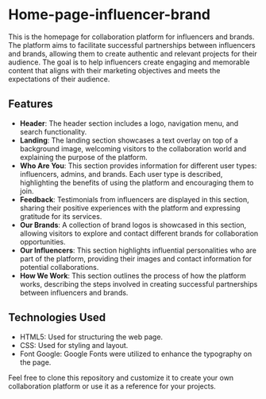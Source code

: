 # Home-page-influencer-brand

This is the homepage for  collaboration platform for influencers and brands. The platform aims to facilitate successful partnerships between influencers and brands, allowing them to create authentic and relevant projects for their audience. The goal is to help influencers create engaging and memorable content that aligns with their marketing objectives and meets the expectations of their audience.

## Features

- **Header**: The header section includes a logo, navigation menu, and search functionality.
- **Landing**: The landing section showcases a text overlay on top of a background image, welcoming visitors to the collaboration world and explaining the purpose of the platform.
- **Who Are You**: This section provides information for different user types: influencers, admins, and brands. Each user type is described, highlighting the benefits of using the platform and encouraging them to join.
- **Feedback**: Testimonials from influencers are displayed in this section, sharing their positive experiences with the platform and expressing gratitude for its services.
- **Our Brands**: A collection of brand logos is showcased in this section, allowing visitors to explore and contact different brands for collaboration opportunities.
- **Our Influencers**: This section highlights influential personalities who are part of the platform, providing their images and contact information for potential collaborations.
- **How We Work**: This section outlines the process of how the platform works, describing the steps involved in creating successful partnerships between influencers and brands.

## Technologies Used

- HTML5: Used for structuring the web page.
- CSS: Used for styling and layout.
- Font Google: Google Fonts were utilized to enhance the typography on the page.

Feel free to clone this repository and customize it to create your own collaboration platform or use it as a reference for your projects.

